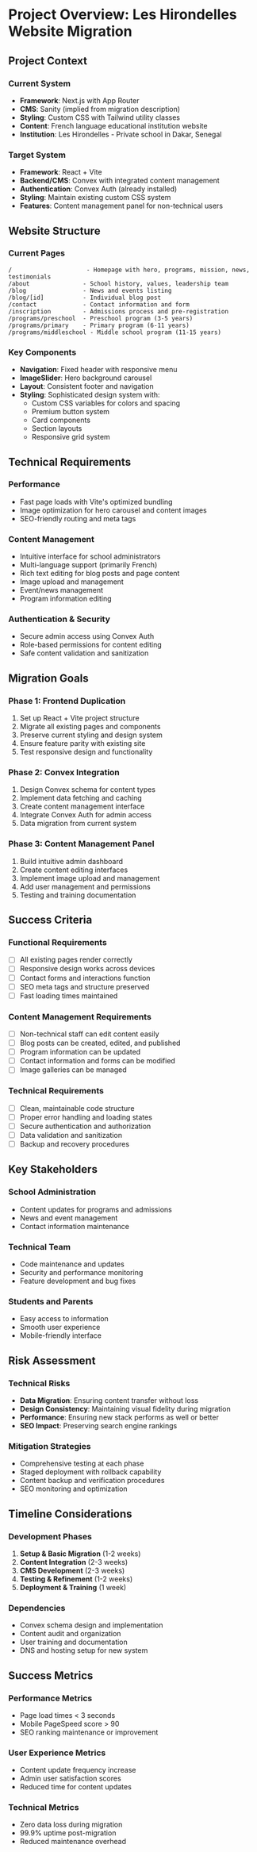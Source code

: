 # Project Overview: Les Hirondelles Website Migration

## Project Context

### Current System
- **Framework**: Next.js with App Router
- **CMS**: Sanity (implied from migration description)
- **Styling**: Custom CSS with Tailwind utility classes
- **Content**: French language educational institution website
- **Institution**: Les Hirondelles - Private school in Dakar, Senegal

### Target System
- **Framework**: React + Vite
- **Backend/CMS**: Convex with integrated content management
- **Authentication**: Convex Auth (already installed)
- **Styling**: Maintain existing custom CSS system
- **Features**: Content management panel for non-technical users

## Website Structure

### Current Pages
```
/                     - Homepage with hero, programs, mission, news, testimonials
/about               - School history, values, leadership team
/blog                - News and events listing
/blog/[id]           - Individual blog post
/contact             - Contact information and form
/inscription         - Admissions process and pre-registration
/programs/preschool  - Preschool program (3-5 years)
/programs/primary    - Primary program (6-11 years)
/programs/middleschool - Middle school program (11-15 years)
```

### Key Components
- **Navigation**: Fixed header with responsive menu
- **ImageSlider**: Hero background carousel
- **Layout**: Consistent footer and navigation
- **Styling**: Sophisticated design system with:
  - Custom CSS variables for colors and spacing
  - Premium button system
  - Card components
  - Section layouts
  - Responsive grid system

## Technical Requirements

### Performance
- Fast page loads with Vite's optimized bundling
- Image optimization for hero carousel and content images
- SEO-friendly routing and meta tags

### Content Management
- Intuitive interface for school administrators
- Multi-language support (primarily French)
- Rich text editing for blog posts and page content
- Image upload and management
- Event/news management
- Program information editing

### Authentication & Security
- Secure admin access using Convex Auth
- Role-based permissions for content editing
- Safe content validation and sanitization

## Migration Goals

### Phase 1: Frontend Duplication
1. Set up React + Vite project structure
2. Migrate all existing pages and components
3. Preserve current styling and design system
4. Ensure feature parity with existing site
5. Test responsive design and functionality

### Phase 2: Convex Integration
1. Design Convex schema for content types
2. Implement data fetching and caching
3. Create content management interface
4. Integrate Convex Auth for admin access
5. Data migration from current system

### Phase 3: Content Management Panel
1. Build intuitive admin dashboard
2. Create content editing interfaces
3. Implement image upload and management
4. Add user management and permissions
5. Testing and training documentation

## Success Criteria

### Functional Requirements
- [ ] All existing pages render correctly
- [ ] Responsive design works across devices
- [ ] Contact forms and interactions function
- [ ] SEO meta tags and structure preserved
- [ ] Fast loading times maintained

### Content Management Requirements
- [ ] Non-technical staff can edit content easily
- [ ] Blog posts can be created, edited, and published
- [ ] Program information can be updated
- [ ] Contact information and forms can be modified
- [ ] Image galleries can be managed

### Technical Requirements
- [ ] Clean, maintainable code structure
- [ ] Proper error handling and loading states
- [ ] Secure authentication and authorization
- [ ] Data validation and sanitization
- [ ] Backup and recovery procedures

## Key Stakeholders

### School Administration
- Content updates for programs and admissions
- News and event management
- Contact information maintenance

### Technical Team
- Code maintenance and updates
- Security and performance monitoring
- Feature development and bug fixes

### Students and Parents
- Easy access to information
- Smooth user experience
- Mobile-friendly interface

## Risk Assessment

### Technical Risks
- **Data Migration**: Ensuring content transfer without loss
- **Design Consistency**: Maintaining visual fidelity during migration
- **Performance**: Ensuring new stack performs as well or better
- **SEO Impact**: Preserving search engine rankings

### Mitigation Strategies
- Comprehensive testing at each phase
- Staged deployment with rollback capability
- Content backup and verification procedures
- SEO monitoring and optimization

## Timeline Considerations

### Development Phases
1. **Setup & Basic Migration** (1-2 weeks)
2. **Content Integration** (2-3 weeks)
3. **CMS Development** (2-3 weeks)
4. **Testing & Refinement** (1-2 weeks)
5. **Deployment & Training** (1 week)

### Dependencies
- Convex schema design and implementation
- Content audit and organization
- User training and documentation
- DNS and hosting setup for new system

## Success Metrics

### Performance Metrics
- Page load times < 3 seconds
- Mobile PageSpeed score > 90
- SEO ranking maintenance or improvement

### User Experience Metrics
- Content update frequency increase
- Admin user satisfaction scores
- Reduced time for content updates

### Technical Metrics
- Zero data loss during migration
- 99.9% uptime post-migration
- Reduced maintenance overhead